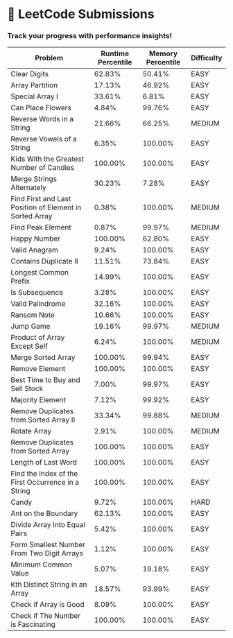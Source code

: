 # 🚀 LeetCode Submissions
### Track your progress with performance insights!

| Problem | Runtime Percentile | Memory Percentile | Difficulty |
|---------|-------------------|-------------------|-------------------|
| Clear Digits | 62.83% | 50.41% | EASY |
| Array Partition | 17.13% | 46.92% | EASY |
| Special Array I | 33.61% | 6.81% | EASY |
| Can Place Flowers | 4.84% | 99.76% | EASY |
| Reverse Words in a String | 21.66% | 66.25% | MEDIUM |
| Reverse Vowels of a String | 6.35% | 100.00% | EASY |
| Kids With the Greatest Number of Candies | 100.00% | 100.00% | EASY |
| Merge Strings Alternately | 30.23% | 7.28% | EASY |
| Find First and Last Position of Element in Sorted Array | 0.38% | 100.00% | MEDIUM |
| Find Peak Element | 0.87% | 99.97% | MEDIUM |
| Happy Number | 100.00% | 62.80% | EASY |
| Valid Anagram | 9.24% | 100.00% | EASY |
| Contains Duplicate II | 11.51% | 73.84% | EASY |
| Longest Common Prefix | 14.99% | 100.00% | EASY |
| Is Subsequence | 3.28% | 100.00% | EASY |
| Valid Palindrome | 32.16% | 100.00% | EASY |
| Ransom Note | 10.66% | 100.00% | EASY |
| Jump Game | 19.16% | 99.97% | MEDIUM |
| Product of Array Except Self | 6.24% | 100.00% | MEDIUM |
| Merge Sorted Array | 100.00% | 99.94% | EASY |
| Remove Element | 100.00% | 100.00% | EASY |
| Best Time to Buy and Sell Stock | 7.00% | 99.97% | EASY |
| Majority Element | 7.12% | 99.92% | EASY |
| Remove Duplicates from Sorted Array II | 33.34% | 99.88% | MEDIUM |
| Rotate Array | 2.91% | 100.00% | MEDIUM |
| Remove Duplicates from Sorted Array | 100.00% | 100.00% | EASY |
| Length of Last Word | 100.00% | 100.00% | EASY |
| Find the Index of the First Occurrence in a String | 100.00% | 100.00% | EASY |
| Candy | 9.72% | 100.00% | HARD |
| Ant on the Boundary | 62.13% | 100.00% | EASY |
| Divide Array Into Equal Pairs | 5.42% | 100.00% | EASY |
| Form Smallest Number From Two Digit Arrays | 1.12% | 100.00% | EASY |
| Minimum Common Value | 5.07% | 19.18% | EASY |
| Kth Distinct String in an Array | 18.57% | 93.99% | EASY |
| Check if Array is Good | 8.09% | 100.00% | EASY |
| Check if The Number is Fascinating | 100.00% | 100.00% | EASY |
